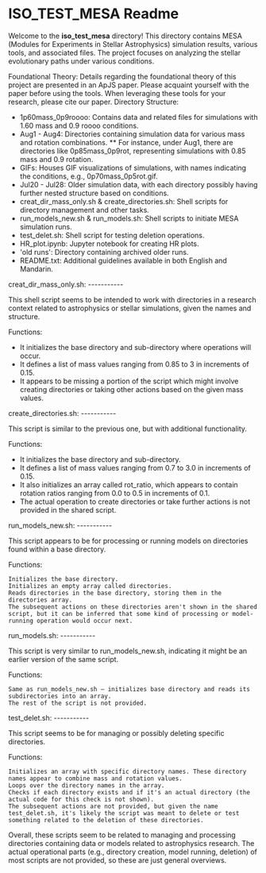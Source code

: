 ISO_TEST_MESA Readme
========

Welcome to the **iso_test_mesa** directory! This directory contains MESA (Modules for Experiments in Stellar Astrophysics) simulation results, various tools, and associated files. The project focuses on analyzing the stellar evolutionary paths under various conditions.

Foundational Theory: Details regarding the foundational theory of this project are presented in an ApJS paper. Please acquaint yourself with the paper before using the tools. When leveraging these tools for your research, please cite our paper.
Directory Structure:

*    1p60mass_0p9roooo: Contains data and related files for simulations with 1.60 mass and 0.9 roooo conditions.
*    Aug1 - Aug4: Directories containing simulation data for various mass and rotation combinations.
**        For instance, under Aug1, there are directories like 0p85mass_0p9rot, representing simulations with 0.85 mass and 0.9 rotation.
*    GIFs: Houses GIF visualizations of simulations, with names indicating the conditions, e.g., 0p70mass_0p5rot.gif.
*    Jul20 - Jul28: Older simulation data, with each directory possibly having further nested structure based on conditions.
*    creat_dir_mass_only.sh & create_directories.sh: Shell scripts for directory management and other tasks.
*    run_models_new.sh & run_models.sh: Shell scripts to initiate MESA simulation runs.
*    test_delet.sh: Shell script for testing deletion operations.
*    HR_plot.ipynb: Jupyter notebook for creating HR plots.
*    'old runs': Directory containing archived older runs.
*    README.txt: Additional guidelines available in both English and Mandarin.


creat_dir_mass_only.sh:
------­-----

This shell script seems to be intended to work with directories in a research context related to astrophysics or stellar simulations, given the names and structure.

Functions:

*    It initializes the base directory and sub-directory where operations will occur.
*    It defines a list of mass values ranging from 0.85 to 3 in increments of 0.15.
*    It appears to be missing a portion of the script which might involve creating directories or taking other actions based on the given mass values.

create_directories.sh:
------­-----

This script is similar to the previous one, but with additional functionality.

Functions:

*    It initializes the base directory and sub-directory.
*    It defines a list of mass values ranging from 0.7 to 3.0 in increments of 0.15.
*    It also initializes an array called rot_ratio, which appears to contain rotation ratios ranging from 0.0 to 0.5 in increments of 0.1.
*    The actual operation to create directories or take further actions is not provided in the shared script.

run_models_new.sh:
------­-----

This script appears to be for processing or running models on directories found within a base directory.

Functions:

    Initializes the base directory.
    Initializes an empty array called directories.
    Reads directories in the base directory, storing them in the directories array.
    The subsequent actions on these directories aren't shown in the shared script, but it can be inferred that some kind of processing or model-running operation would occur next.


run_models.sh:
------­-----

This script is very similar to run_models_new.sh, indicating it might be an earlier version of the same script.

Functions:

    Same as run_models_new.sh – initializes base directory and reads its subdirectories into an array.
    The rest of the script is not provided.

test_delet.sh:
------­-----

This script seems to be for managing or possibly deleting specific directories.

Functions:

    Initializes an array with specific directory names. These directory names appear to combine mass and rotation values.
    Loops over the directory names in the array.
    Checks if each directory exists and if it's an actual directory (the actual code for this check is not shown).
    The subsequent actions are not provided, but given the name test_delet.sh, it's likely the script was meant to delete or test something related to the deletion of these directories.

Overall, these scripts seem to be related to managing and processing directories containing data or models related to astrophysics research. The actual operational parts (e.g., directory creation, model running, deletion) of most scripts are not provided, so these are just general overviews.
